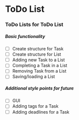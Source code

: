 # ToDo List

### ToDo Lists for ToDo List

##### Basic functionality

- [ ] Create structure for Task
- [ ] Create structure for List
- [ ] Adding new Task to a List
- [ ] Completing a Task in a List
- [ ] Removing Task from a List
- [ ] Saving/loading a List

##### Additional style points for future

- [ ] GUI
- [ ] Adding tags for a Task
- [ ] Adding deadlines for a Task